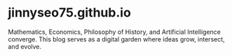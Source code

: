 # jinnyseo75.github.io
Mathematics, Economics, Philosophy of History, and Artificial Intelligence converge. This blog serves as a digital garden where ideas grow, intersect, and evolve.
